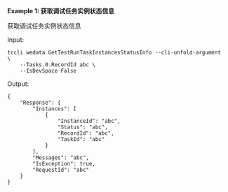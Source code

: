 **Example 1: 获取调试任务实例状态信息**

获取调试任务实例状态信息

Input: 

```
tccli wedata GetTestRunTaskInstancesStatusInfo --cli-unfold-argument  \
    --Tasks.0.RecordId abc \
    --IsDevSpace False
```

Output: 
```
{
    "Response": {
        "Instances": [
            {
                "InstanceId": "abc",
                "Status": "abc",
                "RecordId": "abc",
                "TaskId": "abc"
            }
        ],
        "Messages": "abc",
        "IsException": true,
        "RequestId": "abc"
    }
}
```

